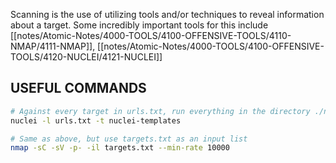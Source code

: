 Scanning is the use of utilizing tools and/or techniques to reveal information about a target. Some incredibly important tools for this include [[notes/Atomic-Notes/4000-TOOLS/4100-OFFENSIVE-TOOLS/4110-NMAP/4111-NMAP]], [[notes/Atomic-Notes/4000-TOOLS/4100-OFFENSIVE-TOOLS/4120-NUCLEI/4121-NUCLEI]]

## USEFUL COMMANDS
```bash
# Against every target in urls.txt, run everything in the directory ./nuclei-templates
nuclei -l urls.txt -t nuclei-templates

# Same as above, but use targets.txt as an input list
nmap -sC -sV -p- -il targets.txt --min-rate 10000
```
